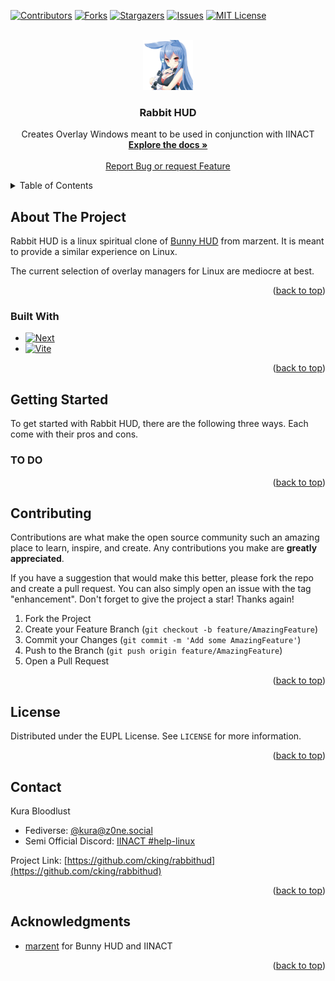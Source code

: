 <a name="readme-top"></a>

[![Contributors][contributors-shield]][contributors-url]
[![Forks][forks-shield]][forks-url]
[![Stargazers][stars-shield]][stars-url]
[![Issues][issues-shield]][issues-url]
[![MIT License][license-shield]][license-url]


<br />
<div align="center">
  <a href="https://github.com/cking/rabbithud">
    <img src="packages/main/assets/kurousagi.png" alt="Logo" width="80" height="80">
  </a>

<h3 align="center">Rabbit HUD</h3>

  <p align="center">
    Creates Overlay Windows meant to be used in conjunction with IINACT
    <br />
    <a href="https://github.com/cking/rabbithud"><strong>Explore the docs »</strong></a>
    <br />
    <br />
    <!--
    <a href="https://github.com/cking/rabbithud">View Demo</a>
    ·
    -->
    <a href="https://github.com/cking/rabbithud/issues/new/choose">Report Bug or request Feature</a>
  </p>
</div>

<!-- TABLE OF CONTENTS -->
<details>
  <summary>Table of Contents</summary>
  <ol>
    <li>
      <a href="#about-the-project">About The Project</a>
      <ul>
        <li><a href="#built-with">Built With</a></li>
      </ul>
    </li>
    <li>
      <a href="#getting-started">Getting Started</a>
      <ul>
        <li><a href="#prerequisites">Prerequisites</a></li>
        <li><a href="#installation">Installation</a></li>
      </ul>
    </li>
    <li><a href="#usage">Usage</a></li>
    <li><a href="#roadmap">Roadmap</a></li>
    <li><a href="#contributing">Contributing</a></li>
    <li><a href="#license">License</a></li>
    <li><a href="#contact">Contact</a></li>
    <li><a href="#acknowledgments">Acknowledgments</a></li>
  </ol>
</details>



<!-- ABOUT THE PROJECT -->
## About The Project

<!--
[![Rabbit HUD Screen Shot][product-screenshot]](https://kurabloodlust.eu/projects/rabbithud)
-->

Rabbit HUD is a linux spiritual clone of [Bunny HUD](https://github.com/marzent/Bunny-HUD) from marzent. It is meant to provide a similar experience on Linux.

The current selection of overlay managers for Linux are mediocre at best.

<p align="right">(<a href="#readme-top">back to top</a>)</p>



### Built With

* [![Next](https://img.shields.io/badge/Electron-000000?style=for-the-badge&logo=electron&logoColor=teal)](https://electronjs.org)
* [![Vite](https://img.shields.io/badge/Vite-000000?style=for-the-badge&logo=vite&logoColor=magenta)](https://vitejs.dev/)

<p align="right">(<a href="#readme-top">back to top</a>)</p>



<!-- GETTING STARTED -->
## Getting Started

To get started with Rabbit HUD, there are the following three ways. Each come with their pros and cons.

### TO DO
<!--
### Prerequisites

This is an example of how to list things you need to use the software and how to install them.
* npm
  ```sh
  npm install npm@latest -g
  ```

### Installation

1. Get a free API Key at [https://example.com](https://example.com)
2. Clone the repo
   ```sh
   git clone https://github.com/cking/rabbithud.git
   ```
3. Install NPM packages
   ```sh
   npm install
   ```
4. Enter your API in `config.js`
   ```js
   const API_KEY = 'ENTER YOUR API';
   ```
-->

<p align="right">(<a href="#readme-top">back to top</a>)</p>


<!-- CONTRIBUTING -->
## Contributing

Contributions are what make the open source community such an amazing place to learn, inspire, and create. Any contributions you make are **greatly appreciated**.

If you have a suggestion that would make this better, please fork the repo and create a pull request. You can also simply open an issue with the tag "enhancement".
Don't forget to give the project a star! Thanks again!

1. Fork the Project
2. Create your Feature Branch (`git checkout -b feature/AmazingFeature`)
3. Commit your Changes (`git commit -m 'Add some AmazingFeature'`)
4. Push to the Branch (`git push origin feature/AmazingFeature`)
5. Open a Pull Request

<p align="right">(<a href="#readme-top">back to top</a>)</p>



<!-- LICENSE -->
## License

Distributed under the EUPL License. See `LICENSE` for more information.

<p align="right">(<a href="#readme-top">back to top</a>)</p>



<!-- CONTACT -->
## Contact

Kura Bloodlust 
  - Fediverse: [@kura@z0ne.social](https://z0ne.social/@kura)
  - Semi Official Discord: [IINACT #help-linux](https://discord.gg/w98nXYE39V)

Project Link: [https://github.com/cking/rabbithud](https://github.com/cking/rabbithud)

<p align="right">(<a href="#readme-top">back to top</a>)</p>



<!-- ACKNOWLEDGMENTS -->
## Acknowledgments

* [marzent](https://github.com/marzent) for Bunny HUD and IINACT

<p align="right">(<a href="#readme-top">back to top</a>)</p>



<!-- MARKDOWN LINKS & IMAGES -->
<!-- https://www.markdownguide.org/basic-syntax/#reference-style-links -->
[contributors-shield]: https://img.shields.io/github/contributors/cking/rabbithud.svg?style=for-the-badge
[contributors-url]: https://github.com/cking/rabbithud/graphs/contributors
[forks-shield]: https://img.shields.io/github/forks/cking/rabbithud.svg?style=for-the-badge
[forks-url]: https://github.com/cking/rabbithud/network/members
[stars-shield]: https://img.shields.io/github/stars/cking/rabbithud.svg?style=for-the-badge
[stars-url]: https://github.com/cking/rabbithud/stargazers
[issues-shield]: https://img.shields.io/github/issues/cking/rabbithud.svg?style=for-the-badge
[issues-url]: https://github.com/cking/rabbithud/issues
[license-shield]: https://img.shields.io/github/license/cking/rabbithud.svg?style=for-the-badge
[license-url]: https://github.com/cking/rabbithud/blob/master/LICENSE.txt
[product-screenshot]: images/screenshot.png